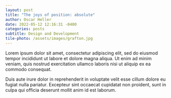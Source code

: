 ```yaml
---
layout: post
title: "The joys of position: absolute"
author: Oscar Heller
date: 2022-05-12 12:16:31 -0400
categories: posts
subtitle: Design and Development
tile-photo: /assets/images/grafton.jpg
---
```


Lorem ipsum dolor sit amet, consectetur adipiscing elit, sed do eiusmod tempor incididunt ut labore et dolore magna aliqua. Ut enim ad minim veniam, quis nostrud exercitation ullamco laboris nisi ut aliquip ex ea commodo consequat. 

Duis aute irure dolor in reprehenderit in voluptate velit esse cillum dolore eu fugiat nulla pariatur. Excepteur sint occaecat cupidatat non proident, sunt in culpa qui officia deserunt mollit anim id est laborum.